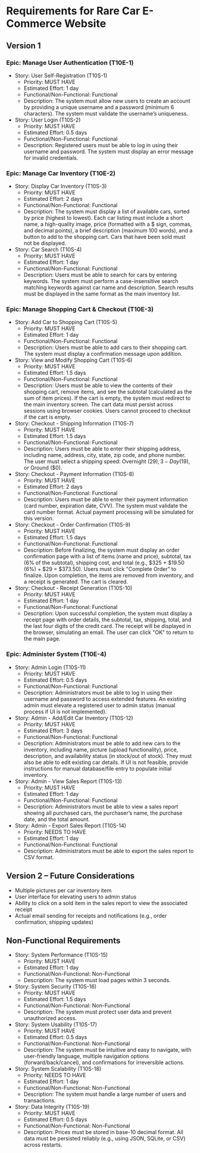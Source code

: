 # Requirements for Rare Car E-Commerce Website

## Version 1
### Epic: Manage User Authentication (T10E-1)

- Story: User Self-Registration (T10S-1)
  - Priority: MUST HAVE
  - Estimated Effort: 1 day
  - Functional/Non-Functional: Functional
  - Description: The system must  allow new users to create an account by providing a unique username and a password (minimum 6 characters). The system must validate the  username’s uniqueness.
- Story: User Login (T10S-2)
  - Priority: MUST HAVE
  - Estimated Effort: 0.5 days
  - Functional/Non-Functional: Functional
  - Description: Registered users must be able to log in using their username and password. The system  must display an error message for invalid credentials.

 
### Epic: Manage Car Inventory (T10E-2)

- Story: Display Car Inventory (T10S-3)
  - Priority: MUST HAVE
  - Estimated Effort: 2 days
  - Functional/Non-Functional: Functional
  - Description: The system must  display a list of available cars, sorted by price (highest to lowest).  Each car listing must include a short name, a high-quality image, price  (formatted with a $ sign, commas, and decimal points), a brief  description (maximum 100 words), and a button to add to the shopping  cart. Cars that have been sold must not be displayed.
- Story: Car Search (T10S-4)
  - Priority: MUST HAVE
  - Estimated Effort: 1 day
  - Functional/Non-Functional: Functional
  - Description: Users must be  able to search for cars by entering keywords. The system must perform a  case-insensitive search matching keywords against car name and  description. Search results must be displayed in the same format as the  main inventory list.

### Epic: Manage Shopping Cart & Checkout (T10E-3)


- Story: Add Car to Shopping Cart (T10S-5)
  - Priority: MUST HAVE
  - Estimated Effort: 1 day
  - Functional/Non-Functional: Functional
  - Description: Users must be  able to add cars to their shopping cart. The system must display a  confirmation message upon addition.
- Story: View and Modify Shopping Cart (T10S-6)
  - Priority: MUST HAVE
  - Estimated Effort: 1.5 days
  - Functional/Non-Functional: Functional
  - Description: Users must be  able to view the contents of their shopping cart, remove items, and see  the subtotal (calculated as the sum of item prices). If the cart is  empty, the system must redirect to the main inventory screen. The cart  data must persist across sessions using browser cookies. Users cannot  proceed to checkout if the cart is empty.
- Story: Checkout - Shipping Information (T10S-7)
  - Priority: MUST HAVE
  - Estimated Effort: 1.5 days
  - Functional/Non-Functional: Functional
  - Description: Users must be  able to enter their shipping address, including name, address, city,  state, zip code, and phone number. The user must select a shipping  speed: Overnight ($29), 3-Day ($19), or Ground ($0).
- Story: Checkout - Payment Information (T10S-8)
  - Priority: MUST HAVE
  - Estimated Effort: 2 days
  - Functional/Non-Functional: Functional
  - Description: Users must be  able to enter their payment information (card number, expiration date,  CVV). The system must validate the card number format. Actual payment  processing will be simulated for this version.
- Story: Checkout - Order Confirmation (T10S-9)
  - Priority: MUST HAVE
  - Estimated Effort: 1.5 days
  - Functional/Non-Functional: Functional
  - Description: Before  finalizing, the system must display an order confirmation page with a  list of items (name and price), subtotal, tax (6% of the subtotal),  shipping cost, and total (e.g., $325 + $19.50 (6%) + $29 = $373.50).  Users must click "Complete Order" to finalize. Upon completion, the  items are removed from inventory, and a receipt is generated. The cart  is cleared.
- Story: Checkout - Receipt Generation (T10S-10)
  - Priority: MUST HAVE
  - Estimated Effort: 1 day
  - Functional/Non-Functional: Functional
  - Description: Upon  successful completion, the system must display a receipt page with order details, the subtotal, tax, shipping, total, and the last four digits  of the credit card. The receipt will be displayed in the browser,  simulating an email. The user can click "OK" to return to the main page.

### Epic: Administer System (T10E-4)


- Story: Admin Login (T10S-11)
  - Priority: MUST HAVE
  - Estimated Effort: 0.5 days
  - Functional/Non-Functional: Functional
  - Description: Administrators must be able to log in using their username and password to access  extended features. An existing admin must elevate a registered user to  admin status (manual process if UI is not implemented).
- Story: Admin - Add/Edit Car Inventory (T10S-12)
  - Priority: MUST HAVE
  - Estimated Effort: 3 days
  - Functional/Non-Functional: Functional
  - Description: Administrators must be able to add new cars to the inventory, including name, picture  (upload functionality), price, description, and availability status (in  stock/out of stock). They must also be able to edit existing car  details. If UI is not feasible, provide instructions for manual  database/file entry to populate initial inventory.
- Story: Admin - View Sales Report (T10S-13)
  - Priority: MUST HAVE
  - Estimated Effort: 1 day
  - Functional/Non-Functional: Functional
  - Description: Administrators must be able to view a sales report showing all purchased cars, the  purchaser’s name, the purchase date, and the total amount.
- Story: Admin - Export Sales Report (T10S-14)
  - Priority: NEEDS TO HAVE
  - Estimated Effort: 1 day
  - Functional/Non-Functional: Functional
  - Description: Administrators must be able to export the sales report to CSV format.

## Version 2 – Future Considerations

- Multiple pictures per car inventory item
- User interface for elevating users to admin status
- Ability to click on a sold item in the sales report to view the associated receipt
- Actual email sending for receipts and notifications (e.g., order confirmation, shipping updates)

## Non-Functional Requirements

- Story: System Performance (T10S-15)
  - Priority: MUST HAVE
  - Estimated Effort: 1 day
  - Functional/Non-Functional: Non-Functional
  - Description: The system must load pages within 3 seconds.
- Story: System Security (T10S-16)
  - Priority: MUST HAVE
  - Estimated Effort: 1.5 days
  - Functional/Non-Functional: Non-Functional
  - Description: The system must protect user data and prevent unauthorized access.
- Story: System Usability (T10S-17)
  - Priority: MUST HAVE
  - Estimated Effort: 0.5 days
  - Functional/Non-Functional: Non-Functional
  - Description: The system  must be intuitive and easy to navigate, with user-friendly language,  multiple navigation options (forward/back/cancel), and confirmations for irreversible actions.
- Story: System Scalability (T10S-18)
  - Priority: NEEDS TO HAVE
  - Estimated Effort: 1 day
  - Functional/Non-Functional: Non-Functional
  - Description: The system must handle a large number of users and transactions.
- Story: Data Integrity (T10S-19)
  - Priority: MUST HAVE
  - Estimated Effort: 0.5 days
  - Functional/Non-Functional: Non-Functional
  - Description: Prices must be stored in base-10 decimal format. All data must be persisted reliably  (e.g., using JSON, SQLite, or CSV) across restarts.
